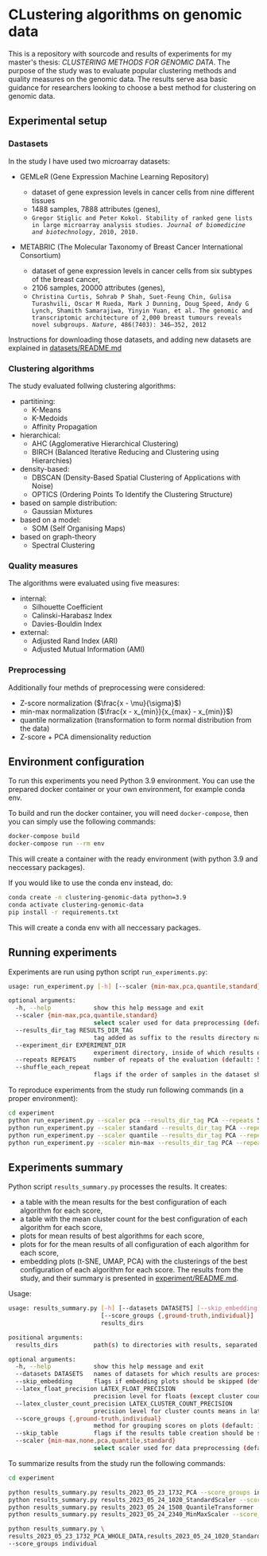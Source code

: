 # CLustering algorithms on genomic data
This is a repository with sourcode and results of experiments for my master's thesis: _CLUSTERING METHODS FOR GENOMIC DATA_. The purpose of the study was to evaluate popular clustering methods and quality measures on the genomic data. The results serve asa basic guidance for researchers looking to choose a best method for clustering on genomic data.

## Experimental setup

### Dastasets
In the study I have used two microarray datasets:
* GEMLeR (Gene Expression Machine Learning Repository)
    * dataset of gene expression levels in cancer cells from nine different tissues
    * 1488 samples, 7888 attributes (genes),
    * `Gregor Stiglic and Peter Kokol. Stability of ranked gene lists in large microarray analysis studies.
`_`Journal of biomedicine and biotechnology`_`, 2010, 2010.`

* METABRIC (The Molecular Taxonomy of Breast Cancer International
Consortium)
    * dataset of gene expression levels in cancer cells from six subtypes of the breast cancer,
    * 2106 samples, 20000 attributes (genes),
    * `Christina Curtis, Sohrab P Shah, Suet-Feung Chin, Gulisa Turashvili, Oscar M Rueda, Mark J
Dunning, Doug Speed, Andy G Lynch, Shamith Samarajiwa, Yinyin Yuan, et al. The genomic and
transcriptomic architecture of 2,000 breast tumours reveals novel subgroups. `_`Nature`_`, 486(7403):
346–352, 2012`

Instructions for downloading those datasets, and adding new datasets are explained in [datasets/README.md](./datasets/README.md)

### Clustering algorithms
The study evaluated follwing clustering algorithms:
* partitining:
    * K-Means
    * K-Medoids
    * Affinity Propagation
* hierarchical:
    * AHC (Agglomerative Hierarchical Clustering)
    * BIRCH (Balanced Iterative Reducing and Clustering using Hierarchies)
* density-based:
    * DBSCAN (Density-Based Spatial Clustering of Applications with Noise)
    * OPTICS (Ordering Points To Identify the Clustering Structure)
* based on sample distribution:
    * Gaussian Mixtures
* based on a model:
    * SOM (Self Organising Maps)
* based on graph-theory
    * Spectral Clustering

### Quality measures
The algorithms were evaluated using five measures:
* internal:
    * Silhouette Coefficient
    * Calinski-Harabasz Index
    * Davies-Bouldin Index
* external:
    * Adjusted Rand Index (ARI)
    * Adjusted Mutual Information (AMI)


### Preprocessing
Additionally four methds of preprocessing were considered:
* Z-score normalization ($\frac{x - \mu}{\sigma}$)
* min-max normalization ($\frac{x - x_{min}}{x_{max} - x_{min}}$)
* quantile normalization (transformation to form normal distribution from the data)
* Z-score + PCA dimensionality reduction

## Environment configuration
To run this experiments you need Python 3.9 environment. You can use the prepared docker container or your own environment, for example conda env.

To build and run the docker container, you will need `docker-compose`, then you can simply use the following commands:
```bash
docker-compose build
docker-compose run --rm env
```
This will create a container with the ready environment (with python 3.9 and neccessary packages).

If you would like to use the conda env instead, do:
```bash
conda create -n clustering-genomic-data python=3.9
conda activate clustering-genomic-data
pip install -r requirements.txt
```
This will create a conda env with all neccessary packages.

## Running experiments

Experiments are run using python script `run_experiments.py`:
```bash
usage: run_experiment.py [-h] [--scaler {min-max,pca,quantile,standard}] [--results_dir_tag RESULTS_DIR_TAG] [--experiment_dir EXPERIMENT_DIR] [--repeats REPEATS] [--shuffle_each_repeat]

optional arguments:
  -h, --help            show this help message and exit
  --scaler {min-max,pca,quantile,standard}
                        select scaler used for data preprocessing (default: min-max)
  --results_dir_tag RESULTS_DIR_TAG
                        tag added as suffix to the results directory name (default: )
  --experiment_dir EXPERIMENT_DIR
                        experiment directory, inside of which results directory will be created (default: /Users/michal/Documents/studia/mgr/praca magisterska/clustering-genomic-data/experiment)
  --repeats REPEATS     number of repeats of the evaluation (default: 5)
  --shuffle_each_repeat
                        flags if the order of samples in the dataset should be shuffled in each repeat (default: False)
```

To reproduce experiments from the study run following commands (in a proper environment):
```bash
cd experiment
python run_experiment.py --scaler pca --results_dir_tag PCA --repeats 5 --shuffle_each_repeat
python run_experiment.py --scaler standard --results_dir_tag PCA --repeats 5 --shuffle_each_repeat
python run_experiment.py --scaler quantile --results_dir_tag PCA --repeats 5 --shuffle_each_repeat
python run_experiment.py --scaler min-max --results_dir_tag PCA --repeats 5 --shuffle_each_repeat
```

## Experiments summary

Python script `results_summary.py` processes the results. It creates:
* a table with the mean results for the best configuration of each algorithm for each score,
* a table with the mean cluster count for the best configuration of each algorithm for each score,
* plots for mean results of best algorithms for each score,
* plots for for the mean results of all configuration of each algorithm for each score,
* embedding plots (t-SNE, UMAP, PCA) with the clusterings of the best configuration of each algorithm for each score.
The results from the study, and their summary is presented in [experiment/README.md](./experiment/README.md).

Usage:
```bash
usage: results_summary.py [-h] [--datasets DATASETS] [--skip_embedding] [--latex_float_precision LATEX_FLOAT_PRECISION] [--latex_cluster_count_precision LATEX_CLUSTER_COUNT_PRECISION]
                          [--score_groups {,ground-truth,individual}] [--skip_table] [--scaler {min-max,none,pca,quantile,standard}]
                          results_dirs

positional arguments:
  results_dirs          path(s) to directories with results, separated be coma (',')

optional arguments:
  -h, --help            show this help message and exit
  --datasets DATASETS   names of datasets for which results are processed, separated be coma (',') (default: ['GEMLER', 'METABRIC'])
  --skip_embedding      flags if embedding plots should be skipped (default: False)
  --latex_float_precision LATEX_FLOAT_PRECISION
                        precision level for floats (except cluster count means) in latex version of results table (default: 3)
  --latex_cluster_count_precision LATEX_CLUSTER_COUNT_PRECISION
                        precision level for cluster counts means in latex version of results table (default: 1)
  --score_groups {,ground-truth,individual}
                        method for grouping scores on plots (default: )
  --skip_table          flags if the results table creation should be skipped (default: False)
  --scaler {min-max,none,pca,quantile,standard}
                        select scaler used for data preprocessing (default: min-max)
```

To summarize results from the study run the following commands:
```bash
cd experiment

python results_summary.py results_2023_05_23_1732_PCA --score_groups individual --skip_table --scaler pca
python results_summary.py results_2023_05_24_1020_StandardScaler --score_groups individual --skip_table --scaler standard
python results_summary.py results_2023_05_24_1508_QuantileTransformer --score_groups individual --skip_table --scaler quantile
python results_summary.py results_2023_05_24_2340_MinMaxScaler --score_groups individual --skip_table --scaler min-max

python results_summary.py \
results_2023_05_23_1732_PCA_WHOLE_DATA,results_2023_05_24_1020_StandardScaler_WHOLE_DATA,results_2023_05_24_1508_QuantileTransformer_WHOLE_DATA,results_2023_05_24_2340_MinMaxScaler_WHOLE_DATA \
--score_groups individual
```